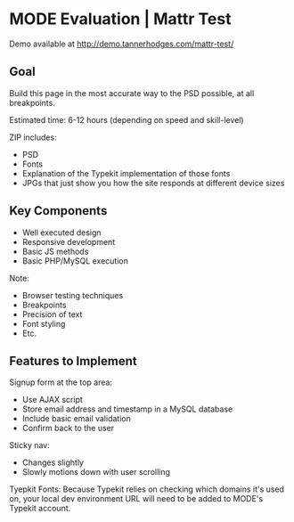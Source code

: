 # MODE Evaluation | Mattr Test
Demo available at http://demo.tannerhodges.com/mattr-test/

Goal
----
Build this page in the most accurate way to the PSD possible, at all breakpoints.

Estimated time: 6-12 hours (depending on speed and skill-level)

ZIP includes: 
- PSD
- Fonts
- Explanation of the Typekit implementation of those fonts
- JPGs that just show you how the site responds at different device sizes


Key Components
--------------
- Well executed design
- Responsive development
- Basic JS methods
- Basic PHP/MySQL execution

Note:
- Browser testing techniques
- Breakpoints
- Precision of text
- Font styling
- Etc.


Features to Implement
---------------------

Signup form at the top area:
- Use AJAX script
- Store email address and timestamp in a MySQL database
- Include basic email validation
- Confirm back to the user

Sticky nav:
- Changes slightly
- Slowly motions down with user scrolling

Tyepkit Fonts:
Because Typekit relies on checking which domains it's used on, your local dev environment URL will need to be added to MODE's Typekit account. 
